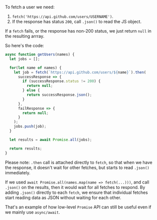 
To fetch a user we need:

1. `fetch('https://api.github.com/users/USERNAME')`.
2. If the response has status `200`, call `.json()` to read the JS object.

If a `fetch` fails, or the response has non-200 status, we just return `null` in the resulting arrray.

So here's the code:

```js demo
async function getUsers(names) {
  let jobs = [];

  for(let name of names) {
    let job = fetch(`https://api.github.com/users/${name}`).then(
      successResponse => {
        if (successResponse.status != 200) {
          return null;
        } else {
          return successResponse.json();
        }
      },
      failResponse => {
        return null;
      }
    );
    jobs.push(job);
  }

  let results = await Promise.all(jobs);

  return results;
}
```

Please note: `.then` call is attached directly to `fetch`, so that when we have the response, it doesn't wait for other fetches, but starts to read `.json()` immediately.

If we used `await Promise.all(names.map(name => fetch(...)))`, and call `.json()` on the results, then it would wait for all fetches to respond. By adding `.json()` directly to each `fetch`, we ensure that individual fetches start reading data as JSON without waiting for each other.

That's an example of how low-level `Promise` API can still be useful even if we mainly use `async/await`.
